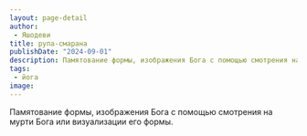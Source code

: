 ```yaml
---
layout: page-detail
author:
 - Яшодеви
title: рупа-смарана
publishDate: "2024-09-01"
description: Памятование формы, изображения Бога с помощью смотрения на мурти Бога или визуализации его формы.
tags:
 - йога
image: 
---
```


Памятование формы, изображения Бога с помощью смотрения на мурти Бога или визуализации его формы.

